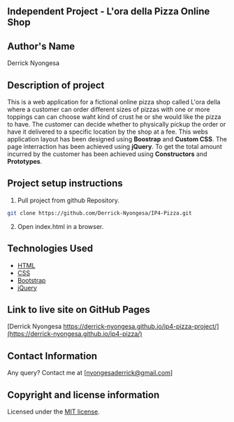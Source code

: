 ## Independent Project - L'ora della Pizza Online Shop

## Author's Name
Derrick Nyongesa


## Description of project
This is a web application for a fictional online pizza shop called L'ora della where a customer can order different sizes of pizzas with one or more toppings can can choose waht kind of crust he or she would like the pizza to have. The customer can decide whether to physically pickup the order or have it delivered to a specific location by the shop at a fee. This webs application layout has been designed using **Boostrap** and **Custom CSS**. The page interraction has been achieved using **jQuery**. To get the total amount incurred by the customer has been achieved using **Constructors** and **Prototypes**.


## Project setup instructions

1. Pull project from github Repository.

```bash
git clone https://github.com/Derrick-Nyongesa/IP4-Pizza.git
``` 

2. Open index.html in a browser.


## Technologies Used

* [HTML](https://html.spec.whatwg.org/)
* [CSS](https://www.w3.org/TR/CSS/#css)
* [Bootstrap](https://getbootstrap.com/)
* [jQuery](https://code.jquery.com/)

## Link to live site on GitHub Pages
[Derrick Nyongesa https://derrick-nyongesa.github.io/ip4-pizza-project/](https://derrick-nyongesa.github.io/ip4-pizza/)


## Contact Information 

Any query? Contact me at [nyongesaderrick@gmail.com]


## Copyright and license information
Licensed under the [MIT license](LICENSE).

